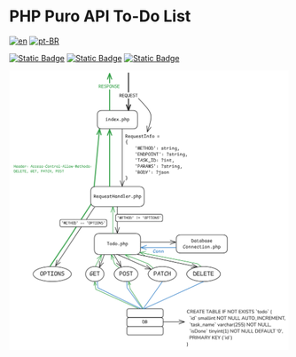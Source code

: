 # PHP Puro API To-Do List

[![en](https://img.shields.io/badge/lang-en-red.svg)](README.md)
[![pt-BR](https://img.shields.io/badge/lang-pt--BR-green.svg)](README.pt-BR.md)

[![Static Badge](https://img.shields.io/badge/apache-2.4.59-red?logo=apache)](https://apache.org/)
[![Static Badge](https://img.shields.io/badge/mysql-8.3.0-cyan?logo=mysql)](https://www.mysql.com/)
[![Static Badge](https://img.shields.io/badge/php-8.2.18-blue?logo=php)](https://www.php.net/)

<img src="docs/backend_doc" alt="Schema of the project">
